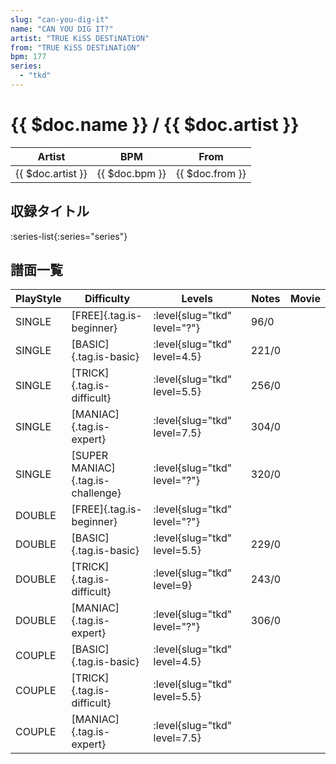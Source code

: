 ```yaml
---
slug: "can-you-dig-it"
name: "CAN YOU DIG IT?"
artist: "TRUE KiSS DESTiNATiON"
from: "TRUE KiSS DESTiNATiON"
bpm: 177
series:
  - "tkd"
---
```


# {{ $doc.name }} / {{ $doc.artist }}

|Artist|BPM|From|
|------|---|----|
|{{ $doc.artist }}|{{ $doc.bpm }}|{{ $doc.from }}|

## 収録タイトル

:series-list{:series="series"}

## 譜面一覧

|PlayStyle|Difficulty|Levels|Notes|Movie|
|---------|----------|------|-----|-----|
|SINGLE|[FREE]{.tag.is-beginner}|:level{slug="tkd" level="?"}|96/0||
|SINGLE|[BASIC]{.tag.is-basic}|:level{slug="tkd" level=4.5}|221/0||
|SINGLE|[TRICK]{.tag.is-difficult}|:level{slug="tkd" level=5.5}|256/0||
|SINGLE|[MANIAC]{.tag.is-expert}|:level{slug="tkd" level=7.5}|304/0||
|SINGLE|[SUPER MANIAC]{.tag.is-challenge}|:level{slug="tkd" level="?"}|320/0||
|DOUBLE|[FREE]{.tag.is-beginner}|:level{slug="tkd" level="?"}|||
|DOUBLE|[BASIC]{.tag.is-basic}|:level{slug="tkd" level=5.5}|229/0||
|DOUBLE|[TRICK]{.tag.is-difficult}|:level{slug="tkd" level=9}|243/0||
|DOUBLE|[MANIAC]{.tag.is-expert}|:level{slug="tkd" level="?"}|306/0||
|COUPLE|[BASIC]{.tag.is-basic}|:level{slug="tkd" level=4.5}|||
|COUPLE|[TRICK]{.tag.is-difficult}|:level{slug="tkd" level=5.5}|||
|COUPLE|[MANIAC]{.tag.is-expert}|:level{slug="tkd" level=7.5}|||
